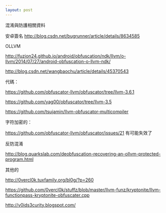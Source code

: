 ```yaml
---
layout: post
---
```


混淆與防護相關資料

安卓簽名  http://blog.csdn.net/bugrunner/article/details/8634585

OLLVM 

http://fuzion24.github.io/android/obfuscation/ndk/llvm/o-llvm/2014/07/27/android-obfuscation-o-llvm-ndk/

http://blog.csdn.net/wangbaochu/article/details/45370543

代碼：

https://github.com/obfuscator-llvm/obfuscator/tree/llvm-3.6.1

https://github.com/yag00/obfuscator/tree/llvm-3.5

https://github.com/tsujamin/llvm-obfuscator-multicompiler

字符加密的：

https://github.com/obfuscator-llvm/obfuscator/issues/21  有可能失效了

反防混淆

http://blog.quarkslab.com/deobfuscation-recovering-an-ollvm-protected-program.html


其他的

http://0vercl0k.tuxfamily.org/bl0g/?p=260

https://github.com/0vercl0k/stuffz/blob/master/llvm-funz/kryptonite/llvm-functionpass-kryptonite-obfuscater.cpp

http://v0ids3curity.blogspot.com/

